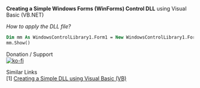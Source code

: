 <b>Creating a Simple Windows Forms (WinForms) Control DLL</b> using Visual Basic (VB.NET)

<i>How to apply the DLL file?</i>

```vb
Dim mm As WindowsControlLibrary1.Form1 = New WindowsControlLibrary1.Form1()
mm.Show()
```
Donation / Support <br>
[![ko-fi](https://www.ko-fi.com/img/githubbutton_sm.svg)](https://ko-fi.com/ashumeow)

Similar Links <br>
[1] <a href="https://github.com/Code-Block-Init/Creating-Simple-DLL">Creating a Simple DLL using Visual Basic (VB)</a>
